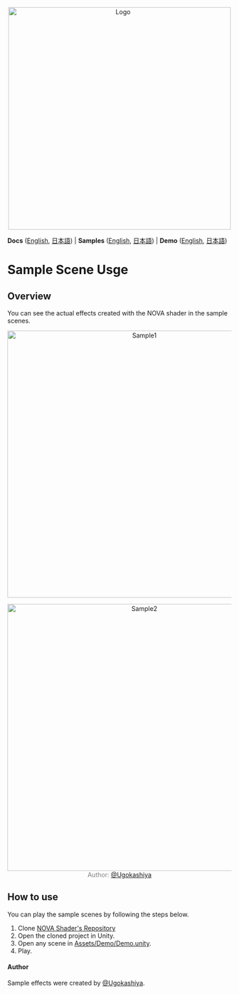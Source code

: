 <p align="center">
  <img width=500 src="https://user-images.githubusercontent.com/47441314/143532659-5bb79d22-f21c-4abf-86e3-ea9789353f44.png" alt="Logo">
</p>

**Docs** ([English](README.md), [日本語](README_JA.md))
| **Samples** ([English](Assets/Samples/README.md), [日本語](Assets/Samples/README_JA.md))
| **Demo** ([English](Assets/Demo/README.md), [日本語](Assets/Demo/README_JA.md))

# Sample Scene Usge

## Overview
You can see the actual effects created with the NOVA shader in the sample scenes.

<p align="center">
  <img width=600 src="https://user-images.githubusercontent.com/47441314/144193003-53bcaa8a-b9a2-4b79-a1de-aa7b001abdaa.gif" alt="Sample1">
</p>
<p align="center">
  <img width=600 src="https://user-images.githubusercontent.com/47441314/144192957-64e63c4a-3644-4a08-8134-dcbeb85d5493.gif" alt="Sample2"><br>
  <font color="grey">Author: </font><a href="https://twitter.com/Ugokashiya">@Ugokashiya</a>
</p>

## How to use
You can play the sample scenes by following the steps below.

1. Clone [NOVA Shader's Repository](https://github.com/CyberAgentGameEntertainment/NovaShader)
2. Open the cloned project in Unity.
3. Open any scene in [Assets/Demo/Demo.unity](Assets/Demo/Demo.unity).
4. Play.

#### Author
Sample effects were created by [@Ugokashiya](https://twitter.com/Ugokashiya).
